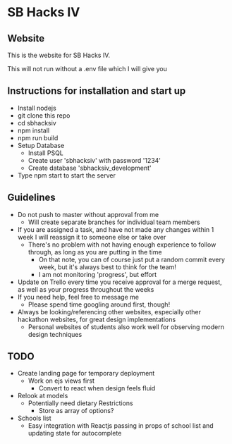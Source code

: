 # SB Hacks IV

## Website

This is the website for SB Hacks IV. <br />

This will not run without a .env file which I will give you

## Instructions for installation and start up
  * Install nodejs
  * git clone this repo
  * cd sbhacksiv
  * npm install
  * npm run build
  * Setup Database
    * Install PSQL
    * Create user 'sbhacksiv' with password '1234'
    * Create database 'sbhacksiv_development'
  * Type npm start to start the server



## Guidelines
  * Do not push to master without approval from me
    * Will create separate branches for individual team members
  * If you are assigned a task, and have not made any changes within 1 week I will reassign it to someone else or take over
    * There's no problem with not having enough experience to follow through, as long as you are putting in the time
      * On that note, you can of course just put a random commit every week, but it's always best to think for the team!
      * I am not monitoring 'progress', but effort
  * Update on Trello every time you receive approval for a merge request, as well as your progress throughout the weeks
  * If you need help, feel free to message me
    * Please spend time googling around first, though!
  * Always be looking/referencing other websites, especially other hackathon websites, for great design implementations
    * Personal websites of students also work well for observing modern design techniques

## TODO
  * Create landing page for temporary deployment
    * Work on ejs views first
      * Convert to react when design feels fluid
  * Relook at models
    * Potentially need dietary Restrictions
      * Store as array of options?
  * Schools list
    * Easy integration with Reactjs passing in props of school list and updating state for autocomplete
